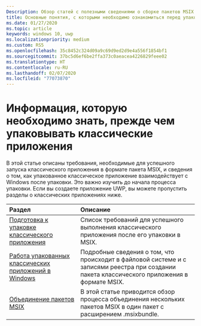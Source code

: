 ```yaml
---
Description: Обзор статей с полезными сведениями о сборке пакетов MSIX
title: Основные понятия, с которыми необходимо ознакомиться перед упаковкой MSIX
ms.date: 01/27/2020
ms.topic: article
keywords: windows 10, uwp
ms.localizationpriority: medium
ms.custom: RS5
ms.openlocfilehash: 35c8452c324d09a9c69d9ed2d9e4a556f1854bf1
ms.sourcegitcommit: 37bc5d6ef6be2ffa373c0aeacea4226829feee02
ms.translationtype: HT
ms.contentlocale: ru-RU
ms.lasthandoff: 02/07/2020
ms.locfileid: "77073870"
---
```

# <a name="what-to-know-before-packaging-your-desktop-application"></a>Информация, которую необходимо знать, прежде чем упаковывать классические приложения

В этой статье описаны требования, необходимые для успешного запуска классического приложения в формате пакета MSIX, и сведения о том, как упакованное классическое приложение взаимодействует с Windows после упаковки. Это важно изучить до начала процесса упаковки. Если вы создаете приложение UWP, вы можете пропустить разделы о классических приложениях ниже.

|Раздел| Описание |
|:---|:---|
|[Подготовка к упаковке классического приложения](desktop-to-uwp-prepare.md)| Список требований для успешного выполнения классического приложения после его упаковки в MSIX. |
|[Работа упакованных классических приложений в Windows](desktop-to-uwp-behind-the-scenes.md)| Подробные сведения о том, что происходит в файловой системе и c записями реестра при создании пакета классического приложения в формате MSIX. |
|[Объединение пакетов MSIX](../package/bundling-overview.md)| В этой статье приводится обзор процесса объединения нескольких пакетов MSIX в один пакет с расширением .msixbundle.|